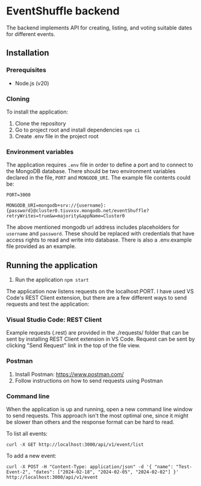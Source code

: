 # EventShuffle backend

The backend implements API for creating, listing, and voting suitable dates for different events.

## Installation

### Prerequisites

* Node.js (v20)

### Cloning

To install the application:
1. Clone the repository
2. Go to project root and install dependencies `npm ci`
3. Create .env file in the project root

### Environment variables

The application requires `.env` file in order to define a port and to connect to the MongoDB database. There should be two environment variables declared in the file, `PORT` and `MONGODB_URI`. The example file contents could be:

`PORT=3000`

`MONGODB_URI=mongodb+srv://{username}:{password}@cluster0.tiuvxsv.mongodb.net/eventShuffle?retryWrites=true&w=majority&appName=Cluster0`

The above mentioned mongodb url address includes placeholders for `username` and `password`. These should be replaced with credentials that have access rights to read and write into database. There is also a .env.example file provided as an example.

## Running the application

1. Run the application `npm start`

The application now listens requests on the localhost:PORT. I have used VS Code's REST Client extension, but there are a few different ways to send requests and test the application:

### Visual Studio Code: REST Client

Example requests (.rest) are provided in the ./requests/ folder that can be sent by installing REST Client extension in VS Code. Request can be sent by clicking "Send Request" link in the top of the file view.


### Postman

1. Install Postman: https://www.postman.com/
2. Follow instructions on how to send requests using Postman

### Command line

When the application is up and running, open a new command line window to send requests. This approach isn't the most optimal one, since it might be slower than others and the response format can be hard to read.

To list all events:

`curl -X GET http://localhost:3000/api/v1/event/list`

To add a new event:

`curl -X POST -H "Content-Type: application/json" -d '{ "name": "Test-Event-2", "dates": ["2024-02-18", "2024-02-05", "2024-02-02"] }' http://localhost:3000/api/v1/event`
